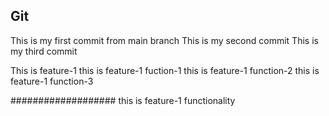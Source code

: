 ## Git
This is my first commit from main branch
This is my second commit
This is my third commit

This is feature-1
this is feature-1 fuction-1
this is feature-1 function-2
this is feature-1 function-3

###################
this is feature-1 functionality
